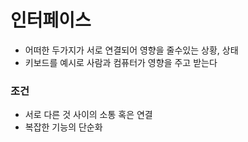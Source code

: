 # 인터페이스

- 어떠한 두가지가 서로 연결되어 영향을 줄수있는 상황, 상태
- 키보드를 예시로 사람과 컴퓨터가 영향을 주고 받는다

<h3>조건</h3>

- 서로 다른 것 사이의 소통 혹은 연결
- 복잡한 기능의 단순화
